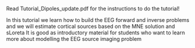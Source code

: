 Read Tutorial_Dipoles_update.pdf for the instructions to do the tutorial!

In this tutorial we learn how to build the EEG forward and inverse problems
and we will estimate cortical sources based on the MNE solution and sLoreta
It is good as introductory material for students who want to learn more about modelling the EEG source imaging problem
